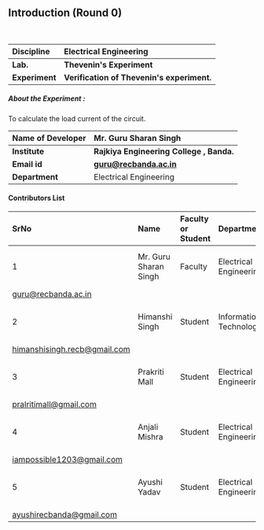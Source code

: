 ## Introduction (Round 0)

<br>

<b>Discipline | <b>Electrical Engineering
:--|:--|
<b> Lab. | <b>Thevenin's Experiment
<b> Experiment|     <b> Verification of Thevenin's experiment.



<h5> About the Experiment : </h5>
To calculate the load current of the circuit.

<b>Name of Developer | <b> Mr. Guru Sharan Singh
:--|:--|
<b> Institute | <b> Rajkiya Engineering College , Banda.
<b> Email id|     <b> guru@recbanda.ac.in
<b> Department | Electrical Engineering

#### Contributors List

SrNo | Name | Faculty or Student | Department| Institute | Email id
:--|:--|:--|:--|:--|:--|
1 |Mr. Guru Sharan Singh | Faculty |Electrical Engineering |  Rajkiya Engineering College , Banda.
|guru@recbanda.ac.in
2 | Himanshi Singh | Student | Information Technology | Rajkiya Engineering College , Banda.
|himanshisingh.recb@gmail.com
3 | Prakriti Mall | Student |  Electrical Engineering | Rajkiya Engineering College , Banda.
|pralritimall@gmail.com
4 | Anjali Mishra  | Student |   Electrical Engineering | Rajkiya Engineering College , Banda.
|iampossible1203@gmail.com
5 | Ayushi Yadav  | Student |  Electrical Engineering | Rajkiya Engineering College , Banda.
|ayushirecbanda@gmail.com


<br>

